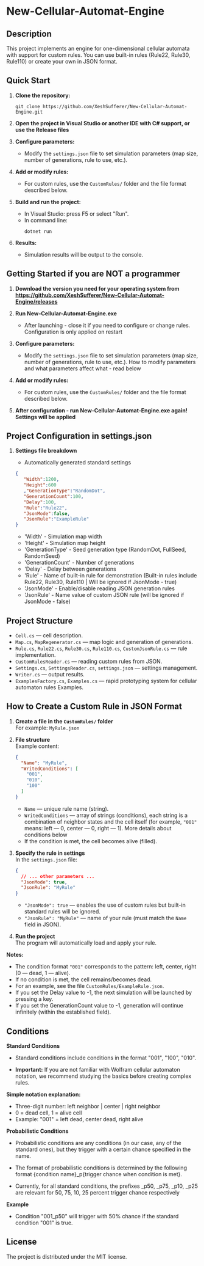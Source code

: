 # New-Cellular-Automat-Engine

## Description

This project implements an engine for one-dimensional cellular automata with support for custom rules. You can use built-in rules (Rule22, Rule30, Rule110) or create your own in JSON format.

## Quick Start

1. **Clone the repository:**
   ```
   git clone https://github.com/XeshSufferer/New-Cellular-Automat-Engine.git
   ```

2. **Open the project in Visual Studio or another IDE with C# support, or use the Release files**

3. **Configure parameters:**
   - Modify the `settings.json` file to set simulation parameters (map size, number of generations, rule to use, etc.).

4. **Add or modify rules:**
   - For custom rules, use the `CustomRules/` folder and the file format described below.

5. **Build and run the project:**
   - In Visual Studio: press F5 or select "Run".
   - In command line:
     ```
     dotnet run
     ```

6. **Results:**
   - Simulation results will be output to the console.

## Getting Started if you are NOT a programmer

1. **Download the version you need for your operating system from https://github.com/XeshSufferer/New-Cellular-Automat-Engine/releases**

2. **Run New-Cellular-Automat-Engine.exe**
   - After launching - close it if you need to configure or change rules. Configuration is only applied on restart

3. **Configure parameters:**
   - Modify the `settings.json` file to set simulation parameters (map size, number of generations, rule to use, etc.). How to modify parameters and what parameters affect what - read below

4. **Add or modify rules:**
   - For custom rules, use the `CustomRules/` folder and the file format described below.

5. **After configuration - run New-Cellular-Automat-Engine.exe again! Settings will be applied**

## Project Configuration in settings.json

1. **Settings file breakdown**
   - Automatically generated standard settings
   ```json
   {
      "Width":1200,
      "Height":600
      ,"GenerationType":"RandomDot",
      "GenerationCount":100,
      "Delay":100,
      "Rule":"Rule22",
      "JsonMode":false, 
      "JsonRule":"ExampleRule"
   }
   ```

   - 'Width' - Simulation map width
   - 'Height' - Simulation map height
   - 'GenerationType' - Seed generation type (RandomDot, FullSeed, RandomSeed)
   - 'GenerationCount' - Number of generations
   - 'Delay' - Delay between generations
   - 'Rule' - Name of built-in rule for demonstration (Built-in rules include Rule22, Rule30, Rule110 | Will be ignored if JsonMode - true)
   - 'JsonMode' - Enable/disable reading JSON generation rules
   - 'JsonRule' - Name value of custom JSON rule (will be ignored if JsonMode - false)

## Project Structure

- `Cell.cs` — cell description.
- `Map.cs`, `MapRegenerator.cs` — map logic and generation of generations.
- `Rule.cs`, `Rule22.cs`, `Rule30.cs`, `Rule110.cs`, `CustomJsonRule.cs` — rule implementation.
- `CustomRulesReader.cs` — reading custom rules from JSON.
- `Settings.cs`, `SettingsReader.cs`, `settings.json` — settings management.
- `Writer.cs` — output results.
- `ExamplesFactory.cs`, `Examples.cs` — rapid prototyping system for cellular automaton rules Examples.

## How to Create a Custom Rule in JSON Format

1. **Create a file in the `CustomRules/` folder**  
   For example: `MyRule.json`

2. **File structure**  
   Example content:
   ```json
   {
     "Name": "MyRule",
     "WritedConditions": [
       "001",
       "010",
       "100"
     ]
   }
   ```
   - `Name` — unique rule name (string).
   - `WritedConditions` — array of strings (conditions), each string is a combination of neighbor states and the cell itself (for example, `"001"` means: left — 0, center — 0, right — 1). More details about conditions below
   - If the condition is met, the cell becomes alive (filled).

3. **Specify the rule in settings**  
   In the `settings.json` file:
   ```json
   {
     // ... other parameters ...
     "JsonMode": true,
     "JsonRule": "MyRule"
   }
   ```
   - `"JsonMode": true` — enables the use of custom rules but built-in standard rules will be ignored.
   - `"JsonRule": "MyRule"` — name of your rule (must match the `Name` field in JSON).

4. **Run the project**  
   The program will automatically load and apply your rule.

**Notes:**
- The condition format `"001"` corresponds to the pattern: left, center, right (0 — dead, 1 — alive).
- If no condition is met, the cell remains/becomes dead.
- For an example, see the file `CustomRules/ExampleRule.json`.
- If you set the Delay value to -1, the next simulation will be launched by pressing a key.
- If you set the GenerationCount value to -1, generation will continue infinitely (within the established field).

## Conditions

**Standard Conditions**

- Standard conditions include conditions in the format "001", "100", "010".

- **Important:** If you are not familiar with Wolfram cellular automaton notation, we recommend studying the basics before creating complex rules.

**Simple notation explanation:**
- Three-digit number: left neighbor | center | right neighbor
- 0 = dead cell, 1 = alive cell
- Example: "001" = left dead, center dead, right alive

**Probabilistic Conditions**

- Probabilistic conditions are any conditions (in our case, any of the standard ones), but they trigger with a certain chance specified in the name.

- The format of probabilistic conditions is determined by the following format {condition name}_p{trigger chance when condition is met}.

- Currently, for all standard conditions, the prefixes _p50, _p75, _p10, _p25 are relevant for 50, 75, 10, 25 percent trigger chance respectively

**Example**
- Condition "001_p50" will trigger with 50% chance if the standard condition "001" is true.

## License

The project is distributed under the MIT license.

